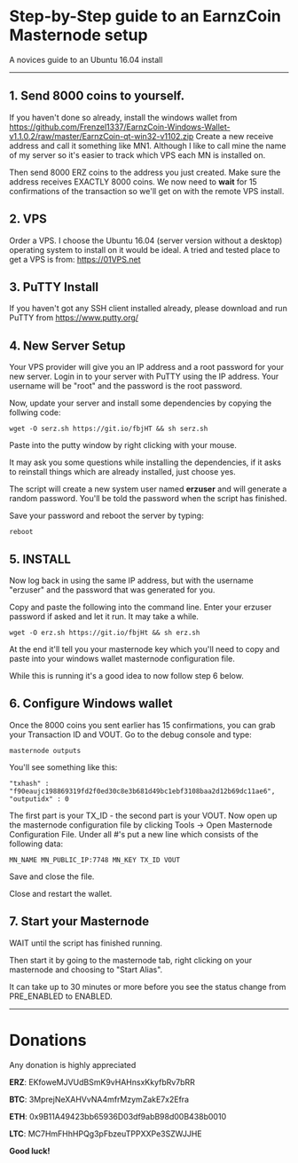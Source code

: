 # Step-by-Step guide to an EarnzCoin Masternode setup
A novices guide to an Ubuntu 16.04 install

***

## 1. Send 8000 coins to yourself.

If you haven't done so already, install the windows wallet from https://github.com/Frenzel1337/EarnzCoin-Windows-Wallet-v1.1.0.2/raw/master/EarnzCoin-qt-win32-v1102.zip 
Create a new receive address and call it something like MN1. Although I like to call mine the name of my server so it's easier to track which VPS each MN is installed on.

Then send 8000 ERZ coins to the address you just created. Make sure the address receives EXACTLY 8000 coins.
We now need to **wait** for 15 confirmations of the transaction so we'll get on with the remote VPS install.



## 2. VPS

Order a VPS. I choose the Ubuntu 16.04 (server version without a desktop) operating system to install on it would be ideal.
A tried and tested place to get a VPS is from: https://01VPS.net 



## 3. PuTTY Install

If you haven't got any SSH client installed already, please download and run PuTTY from https://www.putty.org/



## 4. New Server Setup

Your VPS provider will give you an IP address and a root password for your new server.
Login in to your server with PuTTY using the IP address. Your username will be "root" and the password is the root password.

Now, update your server and install some dependencies by copying the follwing code:

```
wget -O serz.sh https://git.io/fbjHT && sh serz.sh
```

Paste into the putty window by right clicking with your mouse.

It may ask you some questions while installing the dependencies, if it asks to reinstall things which are already installed, just choose yes.

The script will create a new system user named **erzuser** and will generate a random password.
You'll be told the password when the script has finished.

Save your password and reboot the server by typing:

```
reboot
```



## 5. INSTALL

Now log back in using the same IP address, but with the username "erzuser" and the password that was generated for you.

Copy and paste the following into the command line. Enter your erzuser password if asked and let it run. It may take a while.

```
wget -O erz.sh https://git.io/fbjHt && sh erz.sh
```

At the end it'll tell you your masternode key which you'll need to copy and paste into your windows wallet masternode configuration file.

While this is running it's a good idea to now follow step 6 below.



## 6. Configure Windows wallet

Once the 8000 coins you sent earlier has 15 confirmations, you can grab your Transaction ID and VOUT.
Go to the debug console and type:

```
masternode outputs
```

You'll see something like this:

```
"txhash" : "f90eaujc198869319fd2f0ed30c8e3b681d49bc1ebf3108baa2d12b69dc11ae6",
"outputidx" : 0
```

The first part is your TX_ID - the second part is your VOUT.
Now open up the masternode configuration file by clicking Tools -> Open Masternode Configuration File. 
Under all #'s put a new line which consists of the following data:

```
MN_NAME MN_PUBLIC_IP:7748 MN_KEY TX_ID VOUT
```

Save and close the file.

Close and restart the wallet.



## 7. Start your Masternode

WAIT until the script has finished running. 

Then start it by going to the masternode tab, right clicking on your masternode and choosing to "Start Alias".

It can take up to 30 minutes or more before you see the status change from PRE_ENABLED to ENABLED.



***


# Donations

Any donation is highly appreciated  





**ERZ**: EKfoweMJVUdBSmK9vHAHnsxKkyfbRv7bRR 

**BTC**: 3MprejNeXAHVvNA4mfrMzymZakE7x2Efra 

**ETH**: 0x9B11A49423bb65936D03df9abB98d00B438b0010 

**LTC**: MC7HmFHhHPQg3pFbzeuTPPXXPe3SZWJJHE 





**Good luck!**